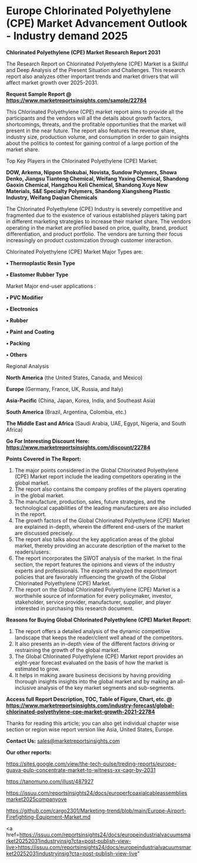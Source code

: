 # Europe Chlorinated Polyethylene (CPE) Market Advancement Outlook - Industry demand 2025

<strong>Chlorinated Polyethylene (CPE) Market Research Report 2031</strong>

The Research Report on Chlorinated Polyethylene (CPE) Market is a Skillful and Deep Analysis of the Present Situation and Challenges. This research report also analyzes other important trends and market drivers that will affect market growth over 2025-2031.

<strong>Request Sample Report @ <a href=https://www.marketreportsinsights.com/sample/22784>https://www.marketreportsinsights.com/sample/22784</a></strong>

This Chlorinated Polyethylene (CPE) market report aims to provide all the participants and the vendors will all the details about growth factors, shortcomings, threats, and the profitable opportunities that the market will present in the near future. The report also features the revenue share, industry size, production volume, and consumption in order to gain insights about the politics to contest for gaining control of a large portion of the market share.

Top Key Players in the Chlorinated Polyethylene (CPE) Market:

<strong>DOW, Arkema, Nippon Shokubai, Novista, Sundow Polymers, Showa Denko, Jiangsu Tianteng Chemical, Weifang Yaxing Chemical, Shandong Gaoxin Chemical, Hangzhou Keli Chemical, Shandong Xuye New Materials, S&E Specialty Polymers, Shandong Xiangsheng Plastic Industry, Weifang Daqian Chemicals</strong>

The Chlorinated Polyethylene (CPE) Industry is severely competitive and fragmented due to the existence of various established players taking part in different marketing strategies to increase their market share. The vendors operating in the market are profiled based on price, quality, brand, product differentiation, and product portfolio. The vendors are turning their focus increasingly on product customization through customer interaction.

Chlorinated Polyethylene (CPE) Market Major Types are:

<strong>• Thermoplastic Resin Type

• Elastomer Rubber Type</strong>

Market Major end-user applications :

<strong>• PVC Modifier

• Electronics

• Rubber

• Paint and Coating

• Packing

• Others</strong>

Regional Analysis

</u><strong><b>North America</b></strong> (the United States, Canada, and Mexico)

<strong><b>Europe </b></strong>(Germany, France, UK, Russia, and Italy)

<strong><b>Asia-Pacific</b></strong> (China, Japan, Korea, India, and Southeast Asia)

<strong><b>South America</b></strong> (Brazil, Argentina, Colombia, etc.)

<strong><b>The Middle East and Africa</b></strong> (Saudi Arabia, UAE, Egypt, Nigeria, and South Africa)

<strong>Go For Interesting Discount Here: <a href=https://www.marketreportsinsights.com/discount/22784>https://www.marketreportsinsights.com/discount/22784</a></strong>

<strong>Points Covered in The Report:</strong>
<ol>
  <li>The major points considered in the Global Chlorinated Polyethylene (CPE) Market report include the leading competitors operating in the global market.</li>
  <li>The report also contains the company profiles of the players operating in the global market.</li>
  <li>The manufacture, production, sales, future strategies, and the technological capabilities of the leading manufacturers are also included in the report.</li>
  <li>The growth factors of the Global Chlorinated Polyethylene (CPE) Market are explained in-depth, wherein the different end-users of the market are discussed precisely.</li>
  <li>The report also talks about the key application areas of the global market, thereby providing an accurate description of the market to the readers/users.</li>
  <li>The report incorporates the SWOT analysis of the market. In the final section, the report features the opinions and views of the industry experts and professionals. The experts analyzed the export/import policies that are favorably influencing the growth of the Global Chlorinated Polyethylene (CPE) Market.</li>
  <li>The report on the Global Chlorinated Polyethylene (CPE) Market is a worthwhile source of information for every policymaker, investor, stakeholder, service provider, manufacturer, supplier, and player interested in purchasing this research document.</li>
</ol>
<strong>Reasons for Buying Global Chlorinated Polyethylene (CPE) Market Report:</strong>

<ol>
  <li>The report offers a detailed analysis of the dynamic competitive landscape that keeps the reader/client well ahead of the competitors.</li>
  <li>It also presents an in-depth view of the different factors driving or restraining the growth of the global market.</li>
  <li>The Global Chlorinated Polyethylene (CPE) Market report provides an eight-year forecast evaluated on the basis of how the market is estimated to grow.</li>
  <li>It helps in making aware business decisions by having providing thorough insights insights into the global market and by making an all-inclusive analysis of the key market segments and sub-segments.</li>
</ol>
<strong>Access full Report Description, TOC, Table of Figure, Chart, etc. @ <a href=https://www.marketreportsinsights.com/industry-forecast/global-chlorinated-polyethylene-cpe-market-growth-2021-22784>https://www.marketreportsinsights.com/industry-forecast/global-chlorinated-polyethylene-cpe-market-growth-2021-22784</a></strong>


Thanks for reading this article; you can also get individual chapter wise section or region wise report version like Asia, United States, Europe.

<strong>Contact Us:</strong>
sales@marketreportsinsights.com

<strong>Our other reports:</strong>

<a href=https://sites.google.com/view/the-tech-pulse/treding-reports/europe-guava-pulp-concentrate-market-to-witness-xx-cagr-by-2031>https://sites.google.com/view/the-tech-pulse/treding-reports/europe-guava-pulp-concentrate-market-to-witness-xx-cagr-by-2031</a>

<a href=https://tanomuno.com/illust/487927>https://tanomuno.com/illust/487927</a>

<a href=https://issuu.com/reportsinsights24/docs/europerfcoaxialcableassembliesmarket2025companyove>https://issuu.com/reportsinsights24/docs/europerfcoaxialcableassembliesmarket2025companyove</a>

<a href=https://github.com/cargo2301/Marketing-trend/blob/main/Europe-Airport-Firefighting-Equipment-Market.md>https://github.com/cargo2301/Marketing-trend/blob/main/Europe-Airport-Firefighting-Equipment-Market.md</a>

<a href=https://issuu.com/reportsinsights24/docs/europeindustrialvacuumsmarket20252031industryinsig?cta=post-publish-view-live>https://issuu.com/reportsinsights24/docs/europeindustrialvacuumsmarket20252031industryinsig?cta=post-publish-view-live</a>"
